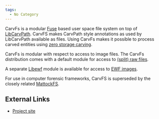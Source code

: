 ```yaml
---
tags:
  - No Category
---
```

CarvFs is a modular [Fuse](fuse.md) based user space file system
on top of [LibCarvPath](libcarvpath.md). CarvFS makes CarvPath
style annotations as used by LibCarvPath available as files. Using
CarvFs makes it possible to process carved entities using [zero storage
carving](zero_storage_carving.md).

CarvFs is modular with respect to access to image files. The CarvFs
distribution comes with a default module for access to [(split) raw
files](raw_image_format.md).

A separate [Libewf](libewf.md) module is available for access to
[EWF images](encase_image_file_format.md).

For use in computer forensic frameworks, CarvFS is superseded by the
closely related [MattockFS](mattockfs.md).

## External Links

- [Project site](https://github.com/DNPA/carvfs)